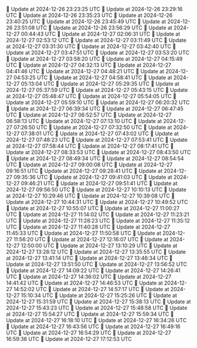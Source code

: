 🔄 Update at 2024-12-26 23:23:25 UTC
🔄 Update at 2024-12-26 23:29:16 UTC
🔄 Update at 2024-12-26 23:35:23 UTC
🔄 Update at 2024-12-26 23:40:25 UTC
🔄 Update at 2024-12-26 23:45:49 UTC
🔄 Update at 2024-12-26 23:51:08 UTC
🔄 Update at 2024-12-26 23:56:29 UTC
🔄 Update at 2024-12-27 00:44:43 UTC
🔄 Update at 2024-12-27 02:06:31 UTC
🔄 Update at 2024-12-27 02:53:12 UTC
🔄 Update at 2024-12-27 03:11:49 UTC
🔄 Update at 2024-12-27 03:31:30 UTC
🔄 Update at 2024-12-27 03:42:40 UTC
🔄 Update at 2024-12-27 03:47:51 UTC
🔄 Update at 2024-12-27 03:53:20 UTC
🔄 Update at 2024-12-27 03:58:20 UTC
🔄 Update at 2024-12-27 04:15:49 UTC
🔄 Update at 2024-12-27 04:32:13 UTC
🔄 Update at 2024-12-27 04:41:46 UTC
🔄 Update at 2024-12-27 04:48:21 UTC
🔄 Update at 2024-12-27 04:53:25 UTC
🔄 Update at 2024-12-27 04:58:41 UTC
🔄 Update at 2024-12-27 05:13:04 UTC
🔄 Update at 2024-12-27 05:29:35 UTC
🔄 Update at 2024-12-27 05:37:59 UTC
🔄 Update at 2024-12-27 05:43:15 UTC
🔄 Update at 2024-12-27 05:48:47 UTC
🔄 Update at 2024-12-27 05:54:05 UTC
🔄 Update at 2024-12-27 05:59:10 UTC
🔄 Update at 2024-12-27 06:20:32 UTC
🔄 Update at 2024-12-27 06:39:34 UTC
🔄 Update at 2024-12-27 06:47:45 UTC
🔄 Update at 2024-12-27 06:52:57 UTC
🔄 Update at 2024-12-27 06:58:13 UTC
🔄 Update at 2024-12-27 07:13:10 UTC
🔄 Update at 2024-12-27 07:26:50 UTC
🔄 Update at 2024-12-27 07:32:50 UTC
🔄 Update at 2024-12-27 07:38:01 UTC
🔄 Update at 2024-12-27 07:43:02 UTC
🔄 Update at 2024-12-27 07:48:23 UTC
🔄 Update at 2024-12-27 07:53:41 UTC
🔄 Update at 2024-12-27 07:58:44 UTC
🔄 Update at 2024-12-27 08:17:41 UTC
🔄 Update at 2024-12-27 08:33:53 UTC
🔄 Update at 2024-12-27 08:43:50 UTC
🔄 Update at 2024-12-27 08:49:34 UTC
🔄 Update at 2024-12-27 08:54:54 UTC
🔄 Update at 2024-12-27 09:00:08 UTC
🔄 Update at 2024-12-27 09:16:51 UTC
🔄 Update at 2024-12-27 09:28:41 UTC
🔄 Update at 2024-12-27 09:35:36 UTC
🔄 Update at 2024-12-27 09:41:03 UTC
🔄 Update at 2024-12-27 09:46:21 UTC
🔄 Update at 2024-12-27 09:51:41 UTC
🔄 Update at 2024-12-27 09:56:50 UTC
🔄 Update at 2024-12-27 10:10:13 UTC
🔄 Update at 2024-12-27 10:29:46 UTC
🔄 Update at 2024-12-27 10:39:08 UTC
🔄 Update at 2024-12-27 10:44:31 UTC
🔄 Update at 2024-12-27 10:49:52 UTC
🔄 Update at 2024-12-27 10:55:07 UTC
🔄 Update at 2024-12-27 11:00:27 UTC
🔄 Update at 2024-12-27 11:14:02 UTC
🔄 Update at 2024-12-27 11:23:21 UTC
🔄 Update at 2024-12-27 11:28:23 UTC
🔄 Update at 2024-12-27 11:35:12 UTC
🔄 Update at 2024-12-27 11:40:28 UTC
🔄 Update at 2024-12-27 11:45:33 UTC
🔄 Update at 2024-12-27 11:50:58 UTC
🔄 Update at 2024-12-27 11:56:20 UTC
🔄 Update at 2024-12-27 12:16:07 UTC
🔄 Update at 2024-12-27 12:50:00 UTC
🔄 Update at 2024-12-27 13:10:29 UTC
🔄 Update at 2024-12-27 13:28:12 UTC
🔄 Update at 2024-12-27 13:35:55 UTC
🔄 Update at 2024-12-27 13:41:14 UTC
🔄 Update at 2024-12-27 13:46:34 UTC
🔄 Update at 2024-12-27 13:51:50 UTC
🔄 Update at 2024-12-27 13:56:52 UTC
🔄 Update at 2024-12-27 14:09:22 UTC
🔄 Update at 2024-12-27 14:26:41 UTC
🔄 Update at 2024-12-27 14:36:02 UTC
🔄 Update at 2024-12-27 14:41:42 UTC
🔄 Update at 2024-12-27 14:46:53 UTC
🔄 Update at 2024-12-27 14:52:02 UTC
🔄 Update at 2024-12-27 14:57:17 UTC
🔄 Update at 2024-12-27 15:10:34 UTC
🔄 Update at 2024-12-27 15:25:26 UTC
🔄 Update at 2024-12-27 15:31:59 UTC
🔄 Update at 2024-12-27 15:38:13 UTC
🔄 Update at 2024-12-27 15:43:23 UTC
🔄 Update at 2024-12-27 15:48:58 UTC
🔄 Update at 2024-12-27 15:54:27 UTC
🔄 Update at 2024-12-27 15:59:34 UTC
🔄 Update at 2024-12-27 16:18:10 UTC
🔄 Update at 2024-12-27 16:34:26 UTC
🔄 Update at 2024-12-27 16:43:56 UTC
🔄 Update at 2024-12-27 16:49:16 UTC
🔄 Update at 2024-12-27 16:54:29 UTC
🔄 Update at 2024-12-27 16:59:38 UTC
🔄 Update at 2024-12-27 17:12:53 UTC
